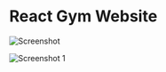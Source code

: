 # React Gym Website

![Screenshot ](https://user-images.githubusercontent.com/68656122/129301808-c200c97a-7f7f-443c-8f72-7998eedfd3eb.png)

![Screenshot 1](https://user-images.githubusercontent.com/68656122/129301860-a3039671-65f0-4ddb-80c0-17526fffd373.png)

